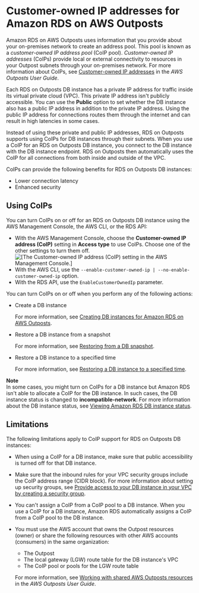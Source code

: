 # Customer\-owned IP addresses for Amazon RDS on AWS Outposts<a name="rds-on-outposts.coip"></a>

Amazon RDS on AWS Outposts uses information that you provide about your on\-premises network to create an address pool\. This pool is known as a *customer\-owned IP address pool* \(CoIP pool\)\. *Customer\-owned IP addresses* \(CoIPs\) provide local or external connectivity to resources in your Outpost subnets through your on\-premises network\. For more information about CoIPs, see   [Customer\-owned IP addresses](https://docs.aws.amazon.com/outposts/latest/userguide/routing.html#ip-addressing) in the *AWS Outposts User Guide*\.

Each RDS on Outposts DB instance has a private IP address for traffic inside its virtual private cloud \(VPC\)\. This private IP address isn't publicly accessible\. You can use the **Public** option to set whether the DB instance also has a public IP address in addition to the private IP address\. Using the public IP address for connections routes them through the internet and can result in high latencies in some cases\.

Instead of using these private and public IP addresses, RDS on Outposts supports using CoIPs for DB instances through their subnets\. When you use a CoIP for an RDS on Outposts DB instance, you connect to the DB instance with the DB instance endpoint\. RDS on Outposts then automatically uses the CoIP for all connections from both inside and outside of the VPC\.

CoIPs can provide the following benefits for RDS on Outposts DB instances:
+ Lower connection latency
+ Enhanced security

## Using CoIPs<a name="rds-on-outposts.coip.using"></a>

You can turn CoIPs on or off for an RDS on Outposts DB instance using the AWS Management Console, the AWS CLI, or the RDS API:
+ With the AWS Management Console, choose the **Customer\-owned IP address \(CoIP\)** setting in **Access type** to use CoIPs\. Choose one of the other settings to turn them off\.  
![\[The Customer-owned IP address (CoIP) setting in the AWS Management Console.\]](http://docs.aws.amazon.com/AmazonRDS/latest/UserGuide/images/outpost-coip.png)
+ With the AWS CLI, use the `--enable-customer-owned-ip | --no-enable-customer-owned-ip` option\.
+ With the RDS API, use the `EnableCustomerOwnedIp` parameter\.

You can turn CoIPs on or off when you perform any of the following actions:
+ Create a DB instance

  For more information, see [Creating DB instances for Amazon RDS on AWS Outposts](rds-on-outposts.creating.md)\.
+ Restore a DB instance from a snapshot

  For more information, see [Restoring from a DB snapshot](USER_RestoreFromSnapshot.md)\.
+ Restore a DB instance to a specified time

  For more information, see [Restoring a DB instance to a specified time](USER_PIT.md)\.

**Note**  
In some cases, you might turn on CoIPs for a DB instance but Amazon RDS isn't able to allocate a CoIP for the DB instance\. In such cases, the DB instance status is changed to **incompatible\-network**\. For more information about the DB instance status, see [Viewing Amazon RDS DB instance status](accessing-monitoring.md#Overview.DBInstance.Status)\.

## Limitations<a name="rds-on-outposts.coip.limits"></a>

The following limitations apply to CoIP support for RDS on Outposts DB instances:
+ When using a CoIP for a DB instance, make sure that public accessibility is turned off for that DB instance\.
+ Make sure that the inbound rules for your VPC security groups include the CoIP address range \(CIDR block\)\. For more information about setting up security groups, see [Provide access to your DB instance in your VPC by creating a security group](CHAP_SettingUp.md#CHAP_SettingUp.SecurityGroup)\.
+ You can't assign a CoIP from a CoIP pool to a DB instance\. When you use a CoIP for a DB instance, Amazon RDS automatically assigns a CoIP from a CoIP pool to the DB instance\.
+ You must use the AWS account that owns the Outpost resources \(owner\) or share the following resources with other AWS accounts \(consumers\) in the same organization:
  + The Outpost
  + The local gateway \(LGW\) route table for the DB instance's VPC
  + The CoIP pool or pools for the LGW route table

  For more information, see [ Working with shared AWS Outposts resources](https://docs.aws.amazon.com/outposts/latest/userguide/sharing-outposts.html) in the *AWS Outposts User Guide*\.

